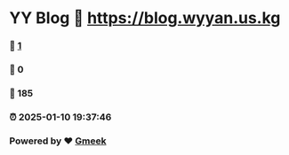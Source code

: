 # YY Blog :link: https://blog.wyyan.us.kg 
### :page_facing_up: [1](https://blog.wyyan.us.kg/tag.html) 
### :speech_balloon: 0 
### :hibiscus: 185 
### :alarm_clock: 2025-01-10 19:37:46 
### Powered by :heart: [Gmeek](https://github.com/Meekdai/Gmeek)
